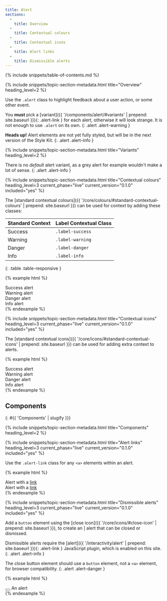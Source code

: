 ```yaml
---
title: Alert
sections:
  -
    title: Overview
  -
    title: Contextual colours
  -
    title: Contextual icons
  -
    title: Alert links
  -
    title: Dismissible alerts
---
```


{% include snippets/table-of-contents.md %}

{% include snippets/topic-section-metadata.html
  title="Overview"
  heading_level=2
%}

Use the `.alert` class to highlight feedback about a user action, or some other event.

You **must** pick a [variant]({{ '/components/alert/#variants' | prepend: site.baseurl }}){: .alert-link } for each
alert, otherwise it will look strange. It is not enough to use `.alert` on its own.
{: .alert .alert-warning }

**Heads up!** Alert elements are not yet fully styled, but will be in the next version of the Style Kit.
{: .alert .alert-info }

{% include snippets/topic-section-metadata.html
  title="Variants"
  heading_level=2
%}

There is no *default* alert variant, as a grey alert for example wouldn't make a lot of sense.
{: .alert .alert-info }

{% include snippets/topic-section-metadata.html
  title="Contextual colours"
  heading_level=3
  current_phase="live"
  current_version="0.1.0"
  included="yes"
%}

The [standard contextual colours]({{ '/core/colours/#standard-contextual-colours' | prepend: site.baseurl }}) can be
used for context by adding these classes:

| Standard Context | Label Contextual Class |
| ---------------- | ---------------------- |
| Success          | `.label-success`       |
| Warning          | `.label-warning`       |
| Danger           | `.label-danger`        |
| Info             | `.label-info`          |
{: .table .table-responsive }

{% example html %}
<div class="alert alert-success" role="alert">Success alert</div>
<div class="alert alert-warning" role="alert">Warning alert</div>
<div class="alert alert-danger" role="alert">Danger alert</div>
<div class="alert alert-info" role="alert">Info alert</div>
{% endexample %}

{% include snippets/topic-section-metadata.html
  title="Contextual icons"
  heading_level=3
  current_phase="live"
  current_version="0.1.0"
  included="yes"
%}

The [standard contextual icons]({{ '/core/icons/#standard-contextual-icons' | prepend: site.baseurl }}) can be
used for adding extra context to alerts.

{% example html %}
<div class="alert alert-success" role="alert"><i class="fa fa-check text-success" aria-hidden="true"></i> Success alert</div>
<div class="alert alert-warning" role="alert"><i class="fa fa-exclamation-triangle text-warning" aria-hidden="true"></i> Warning alert</div>
<div class="alert alert-danger" role="alert"><i class="fa fa-exclamation-circle text-danger" aria-hidden="true"></i> Danger alert</div>
<div class="alert alert-info" role="alert"><i class="fa fa-info text-info" aria-hidden="true"></i> Info alert</div>
{% endexample %}

## Components
{: #{{ 'Components' | slugify }}}

{% include snippets/topic-section-metadata.html
  title="Components"
  heading_level=2
%}

{% include snippets/topic-section-metadata.html
  title="Alert links"
  heading_level=3
  current_phase="live"
  current_version="0.1.0"
  included="yes"
%}

Use the `.alert-link` class for any <code>&lt;a&gt;</code> elements within an alert.

{% example html %}
<div class="alert alert-success" role="alert">Alert with a <a href="#" class="alert-link">link</a></div>
<!-- This example doesn't include the '.alert-link' class for demonstration purposes -->
<div class="alert alert-success" role="alert">Alert with a <a href="#">link</a></div>
{% endexample %}

{% include snippets/topic-section-metadata.html
  title="Dismissible alerts"
  heading_level=3
  current_phase="live"
  current_version="0.1.0"
  included="yes"
%}

Add a `button` element using the [close icon]({{ '/core/icons/#close-icon' | prepend: site.baseurl }}), to create an ]
alert that can be closed or dismissed.

Dismissible alerts require the [alert]({{ '/interactivity/alert' | prepend: site.baseurl }}){: .alert-link }
JavaScript plugin, which is enabled on this site.
{: .alert .alert-info }

The close button element should use a `button` element, not a <code>&lt;a&gt;</code> element, for browser compatibility.
{: .alert .alert-danger }

{% example html %}
<div class="alert alert-success" role="alert">
  <button type="button" class="close" data-dismiss="alert" aria-label="Close"><i class="fa fa-times-circle" aria-hidden="true"></i></button>
  An alert
</div>
{% endexample %}
